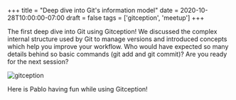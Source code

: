 +++
title = "Deep dive into Git's information model"
date = 2020-10-28T10:00:00-07:00
draft = false
tags = ['gitception', 'meetup']
+++

The first deep dive into Git using Gitception! We discussed the complex internal structure used by Git to manage versions and introduced concepts which help you improve your workflow. Who would have expected so many details behind so basic commands (git add and git commit)? Are you ready for the next session?

<!--more-->

![gitception](https://codersonlyorg.wordpress.com/wp-content/uploads/2020/10/gits-information-model-blog.jpg)

Here is Pablo having fun while using Gitception!

